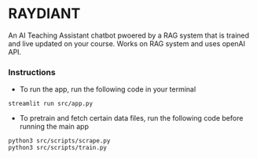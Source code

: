# RAYDIANT
An AI Teaching Assistant chatbot pwoered by a RAG system that is trained and live updated on your course. Works on RAG system and uses openAI API.

### Instructions
- To run the app, run the following code in your terminal
```
streamlit run src/app.py
```

- To pretrain and fetch certain data files, run the following code before running the main app
```
python3 src/scripts/scrape.py
python3 src/scripts/train.py
```